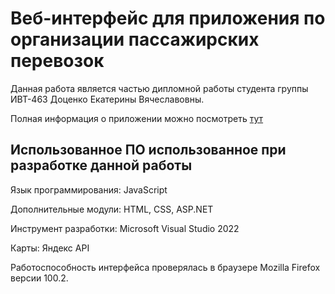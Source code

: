 # Веб-интерфейс для приложения по организации пассажирских перевозок
Данная работа является частью дипломной работы студента группы ИВТ-463 Доценко Екатерины Вячеславовны.

Полная информация о приложении можно посмотреть [тут](https://github.com/DotsenkoKate/TTG_PROJECT)

## Использованное ПО использованное при разработке данной работы
Язык программирования:	JavaScript

Дополнительные модули:	HTML, CSS, ASP.NET

Инструмент разработки:	Microsoft Visual Studio 2022

Карты:				Яндекс API

Работоспособность интерфейса проверялась в браузере Mozilla Firefox версии 100.2.

